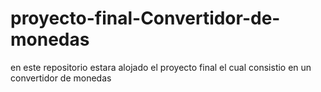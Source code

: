 # proyecto-final-Convertidor-de-monedas
en este repositorio estara alojado el proyecto final el cual consistio en un convertidor de monedas 
